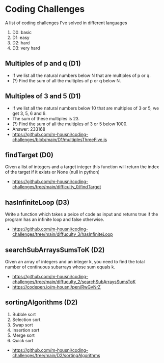 # Coding Challenges
A list of coding challenges I've solved in different languages
1. D0: basic
2. D1: easy
3. D2: hard
4. D3: very hard

## Multiples of p and q (D1)
* If we list all the natural numbers below N that are multiples of p or q. 
* (?) Find the sum of all the multiples of p or q below N.

## Multiples of 3 and 5 (D1)
* If we list all the natural numbers below 10 that are multiples of 3 or 5, we get 3, 5, 6 and 9. 
* The sum of these multiples is 23.
* (?) Find the sum of all the multiples of 3 or 5 below 1000.
* Answer: 233168
* https://github.com/m-housni/coding-challenges/blob/main/D1/multiplesThreeFive.js

## findTarget (D0)
Given a list of integers and a target integer this function will return the index of the target if it exists or None (null in python)
* https://github.com/m-housni/coding-challenges/tree/main/difficulty_0/findTarget

## hasInfiniteLoop (D3)
Write a function which takes a peice of code as input and returns true if the program has an infinite loop and false otherwise.
* https://github.com/m-housni/coding-challenges/tree/main/diffuculty_3/hasInfiniteLoop

## searchSubArraysSumsToK (D2)
Given an array of integers and an integer k, you need to find the total number of continuous subarrays whose sum equals k.
* https://github.com/m-housni/coding-challenges/tree/main/diffuculty_2/searchSubArraysSumsToK
* https://codepen.io/m-housni/pen/RwGvNrZ

## sortingAlgorithms (D2)
1. Bubble sort
2. Selection sort
3. Swap sort
4. Insertion sort
5. Merge sort
6. Quick sort
* https://github.com/m-housni/coding-challenges/tree/main/D2/sortingAlgorithms

